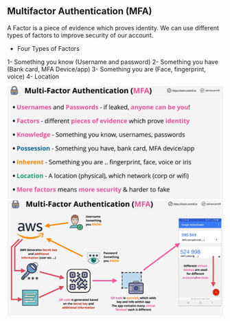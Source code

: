 ## Multifactor Authentication (MFA)

A Factor is a piece of evidence which proves identity. We can use different types of factors to improve security of our account.

- Four Types of Factors

1- Something you know (Username and password)
2- Something you have (Bank card, MFA Device/app)
3- Something you are (Face, fingerprint, voice)
4- Location

![MFA](./images/image-1.png)
![MFA](./images/image-2.png)
